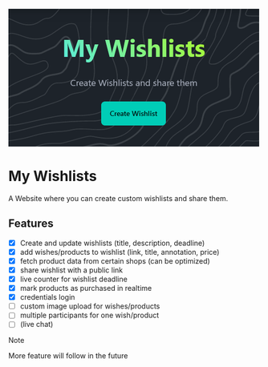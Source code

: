 ![MyWishlist Hero](./.github/assets/MyWishlist-Hero.png)
# My Wishlists
A Website where you can create custom wishlists and share them.

## Features
- [x] Create and update wishlists (title, description, deadline)
- [x] add wishes/products to wishlist (link, title, annotation, price)
- [x] fetch product data from certain shops (can be optimized)
- [x] share wishlist with a public link
- [x] live counter for wishlist deadline
- [x] mark products as purchased in realtime
- [x] credentials login
- [ ] custom image upload for wishes/products
- [ ] multiple participants for one wish/product
- [ ] (live chat)

> [!NOTE]
> More feature will follow in the future
